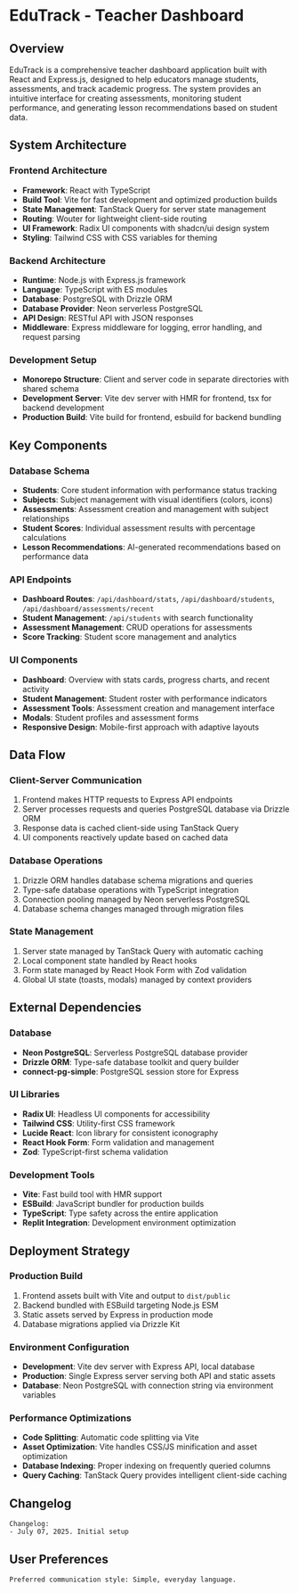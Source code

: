 # EduTrack - Teacher Dashboard

## Overview

EduTrack is a comprehensive teacher dashboard application built with React and Express.js, designed to help educators manage students, assessments, and track academic progress. The system provides an intuitive interface for creating assessments, monitoring student performance, and generating lesson recommendations based on student data.

## System Architecture

### Frontend Architecture
- **Framework**: React with TypeScript
- **Build Tool**: Vite for fast development and optimized production builds
- **State Management**: TanStack Query for server state management
- **Routing**: Wouter for lightweight client-side routing
- **UI Framework**: Radix UI components with shadcn/ui design system
- **Styling**: Tailwind CSS with CSS variables for theming

### Backend Architecture
- **Runtime**: Node.js with Express.js framework
- **Language**: TypeScript with ES modules
- **Database**: PostgreSQL with Drizzle ORM
- **Database Provider**: Neon serverless PostgreSQL
- **API Design**: RESTful API with JSON responses
- **Middleware**: Express middleware for logging, error handling, and request parsing

### Development Setup
- **Monorepo Structure**: Client and server code in separate directories with shared schema
- **Development Server**: Vite dev server with HMR for frontend, tsx for backend development
- **Production Build**: Vite build for frontend, esbuild for backend bundling

## Key Components

### Database Schema
- **Students**: Core student information with performance status tracking
- **Subjects**: Subject management with visual identifiers (colors, icons)
- **Assessments**: Assessment creation and management with subject relationships
- **Student Scores**: Individual assessment results with percentage calculations
- **Lesson Recommendations**: AI-generated recommendations based on performance data

### API Endpoints
- **Dashboard Routes**: `/api/dashboard/stats`, `/api/dashboard/students`, `/api/dashboard/assessments/recent`
- **Student Management**: `/api/students` with search functionality
- **Assessment Management**: CRUD operations for assessments
- **Score Tracking**: Student score management and analytics

### UI Components
- **Dashboard**: Overview with stats cards, progress charts, and recent activity
- **Student Management**: Student roster with performance indicators
- **Assessment Tools**: Assessment creation and management interface
- **Modals**: Student profiles and assessment forms
- **Responsive Design**: Mobile-first approach with adaptive layouts

## Data Flow

### Client-Server Communication
1. Frontend makes HTTP requests to Express API endpoints
2. Server processes requests and queries PostgreSQL database via Drizzle ORM
3. Response data is cached client-side using TanStack Query
4. UI components reactively update based on cached data

### Database Operations
1. Drizzle ORM handles database schema migrations and queries
2. Type-safe database operations with TypeScript integration
3. Connection pooling managed by Neon serverless PostgreSQL
4. Database schema changes managed through migration files

### State Management
1. Server state managed by TanStack Query with automatic caching
2. Local component state handled by React hooks
3. Form state managed by React Hook Form with Zod validation
4. Global UI state (toasts, modals) managed by context providers

## External Dependencies

### Database
- **Neon PostgreSQL**: Serverless PostgreSQL database provider
- **Drizzle ORM**: Type-safe database toolkit and query builder
- **connect-pg-simple**: PostgreSQL session store for Express

### UI Libraries
- **Radix UI**: Headless UI components for accessibility
- **Tailwind CSS**: Utility-first CSS framework
- **Lucide React**: Icon library for consistent iconography
- **React Hook Form**: Form validation and management
- **Zod**: TypeScript-first schema validation

### Development Tools
- **Vite**: Fast build tool with HMR support
- **ESBuild**: JavaScript bundler for production builds
- **TypeScript**: Type safety across the entire application
- **Replit Integration**: Development environment optimization

## Deployment Strategy

### Production Build
1. Frontend assets built with Vite and output to `dist/public`
2. Backend bundled with ESBuild targeting Node.js ESM
3. Static assets served by Express in production mode
4. Database migrations applied via Drizzle Kit

### Environment Configuration
- **Development**: Vite dev server with Express API, local database
- **Production**: Single Express server serving both API and static assets
- **Database**: Neon PostgreSQL with connection string via environment variables

### Performance Optimizations
- **Code Splitting**: Automatic code splitting via Vite
- **Asset Optimization**: Vite handles CSS/JS minification and asset optimization
- **Database Indexing**: Proper indexing on frequently queried columns
- **Query Caching**: TanStack Query provides intelligent client-side caching

## Changelog

```
Changelog:
- July 07, 2025. Initial setup
```

## User Preferences

```
Preferred communication style: Simple, everyday language.
```